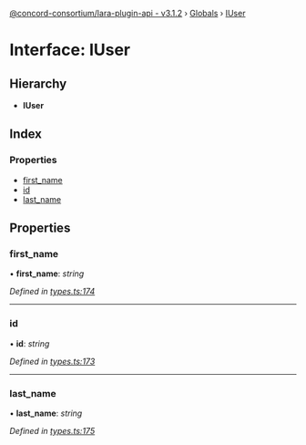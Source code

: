 [@concord-consortium/lara-plugin-api - v3.1.2](../README.md) › [Globals](../globals.md) › [IUser](iuser.md)

# Interface: IUser

## Hierarchy

* **IUser**

## Index

### Properties

* [first_name](iuser.md#first_name)
* [id](iuser.md#id)
* [last_name](iuser.md#last_name)

## Properties

###  first_name

• **first_name**: *string*

*Defined in [types.ts:174](../../../lara-typescript/src/plugin-api/types.ts#L174)*

___

###  id

• **id**: *string*

*Defined in [types.ts:173](../../../lara-typescript/src/plugin-api/types.ts#L173)*

___

###  last_name

• **last_name**: *string*

*Defined in [types.ts:175](../../../lara-typescript/src/plugin-api/types.ts#L175)*

